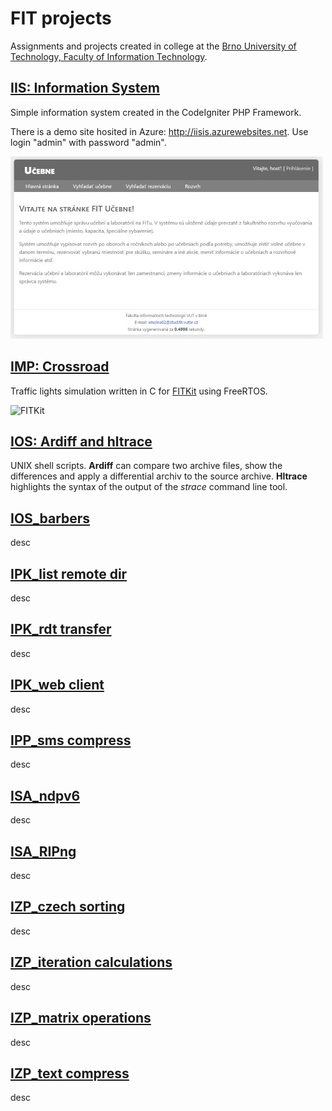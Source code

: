 # FIT projects

Assignments and projects created in college at the [Brno University of Technology, Faculty of Information Technology](http://www.fit.vutbr.cz/.en).

## [IIS: Information System](https://github.com/mdavid626/fit/tree/master/src/IIS_IS)
Simple information system created in the CodeIgniter PHP Framework.

There is a demo site hosited in Azure: http://iisis.azurewebsites.net. Use login "admin" with password "admin".

![IIS: Information System demo](https://github.com/mdavid626/fit/raw/master/src/IIS_IS/demo.jpg)

## [IMP: Crossroad](https://github.com/mdavid626/fit/tree/master/src/IMP_crossroads)
Traffic lights simulation written in C for [FITKit](http://merlin.fit.vutbr.cz/FITkit/) using FreeRTOS.

![FITKit](http://merlin.fit.vutbr.cz/FITkit/imgs/uvod/001.png)

## [IOS: Ardiff and hltrace](https://github.com/mdavid626/fit/tree/master/src/IOS_ardiff%20hltrace)
UNIX shell scripts. **Ardiff** can compare two archive files, show the differences and apply a differential archiv to the source archive. **Hltrace** highlights the syntax of the output of the *strace* command line tool.

## [IOS_barbers](https://github.com/mdavid626/fit/tree/master/src/IOS_barbers)
desc

## [IPK_list remote dir](https://github.com/mdavid626/fit/tree/master/src/IPK_list%20remote%20dir)
desc

## [IPK_rdt transfer](https://github.com/mdavid626/fit/tree/master/src/IPK_rdt%20transfer)
desc

## [IPK_web client](https://github.com/mdavid626/fit/tree/master/src/IPK_web%20client)
desc

## [IPP_sms compress](https://github.com/mdavid626/fit/tree/master/src/IPP_sms%20compress)
desc

## [ISA_ndpv6](https://github.com/mdavid626/fit/tree/master/src/ISA_ndpv6)
desc

## [ISA_RIPng](https://github.com/mdavid626/fit/tree/master/src/ISA_RIPng)
desc

## [IZP_czech sorting](https://github.com/mdavid626/fit/tree/master/src/IZP_czech%20sorting)
desc

## [IZP_iteration calculations](https://github.com/mdavid626/fit/tree/master/src/IZP_iteration%20calculations)
desc

## [IZP_matrix operations](https://github.com/mdavid626/fit/tree/master/src/IZP_matrix%20operations)
desc

## [IZP_text compress](https://github.com/mdavid626/fit/tree/master/src/IZP_text%20compress)
desc
